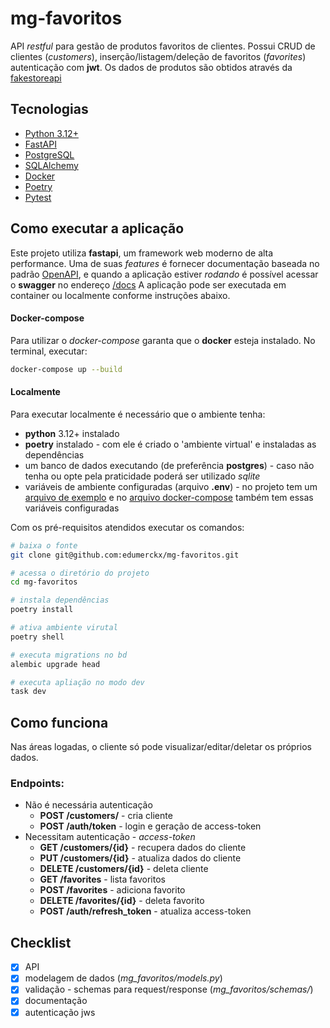 # mg-favoritos

API _restful_ para gestão de produtos favoritos de clientes. Possui CRUD de clientes (_customers_), inserção/listagem/deleção de favoritos (_favorites_) autenticação com **jwt**.
Os dados de produtos são obtidos através da [fakestoreapi](https://fakestoreapi.com/)

## Tecnologias
- [Python 3.12+](https://www.python.org/)
- [FastAPI](https://fastapi.tiangolo.com/)
- [PostgreSQL](https://www.postgresql.org/)
- [SQLAlchemy](https://www.sqlalchemy.org/)
- [Docker](https://www.docker.com/)
- [Poetry](https://python-poetry.org/) 
- [Pytest](https://docs.pytest.org/)


## Como executar a aplicação

Este projeto utiliza **fastapi**, um framework web moderno de alta performance. Uma de suas _features_ é fornecer documentação baseada no padrão [OpenAPI](https://github.com/OAI/OpenAPI-Specification), e quando a aplicação estiver _rodando_ é possível acessar o **swagger** no endereço [/docs](http://localhost:8000/docs)
A aplicação pode ser executada em container ou localmente conforme instruções abaixo.

#### Docker-compose

Para utilizar o _docker-compose_ garanta que o **docker** esteja instalado.
No terminal, executar:
```sh
docker-compose up --build
```

#### Localmente

Para executar localmente é necessário que o ambiente tenha:
- **python** 3.12+ instalado
- **poetry** instalado - com ele é criado o 'ambiente virtual' e instaladas as dependências
- um banco de dados executando (de preferência **postgres**) - caso não tenha ou opte pela praticidade poderá ser utilizado _sqlite_
- variáveis de ambiente configuradas (arquivo **.env**) - no projeto tem um [arquivo de exemplo](.env-example) e no [arquivo docker-compose](docker-compose.yml) também tem essas variáveis configuradas

Com os pré-requisitos atendidos executar os comandos:
```sh
# baixa o fonte
git clone git@github.com:edumerckx/mg-favoritos.git

# acessa o diretório do projeto
cd mg-favoritos

# instala dependências
poetry install

# ativa ambiente virutal
poetry shell

# executa migrations no bd
alembic upgrade head

# executa apliação no modo dev
task dev
```

## Como funciona

Nas áreas logadas, o cliente só pode visualizar/editar/deletar os próprios dados.

### Endpoints:
- Não é necessária autenticação
  - **POST /customers/** - cria cliente
  - **POST /auth/token**  - login e geração de access-token
- Necessitam autenticação - _access-token_
  - **GET /customers/{id}**  - recupera dados do cliente
  - **PUT /customers/{id}**  - atualiza dados do cliente
  - **DELETE /customers/{id}** - deleta cliente
  - **GET /favorites**  - lista favoritos 
  - **POST /favorites**  - adiciona favorito 
  - **DELETE /favorites/{id}** - deleta favorito 
  - **POST /auth/refresh_token**  - atualiza access-token



## Checklist
- [x] API
- [x] modelagem de dados (_mg_favoritos/models.py_)
- [x] validação - schemas para request/response (_mg_favoritos/schemas/_) 
- [x] documentação
- [x] autenticação jws